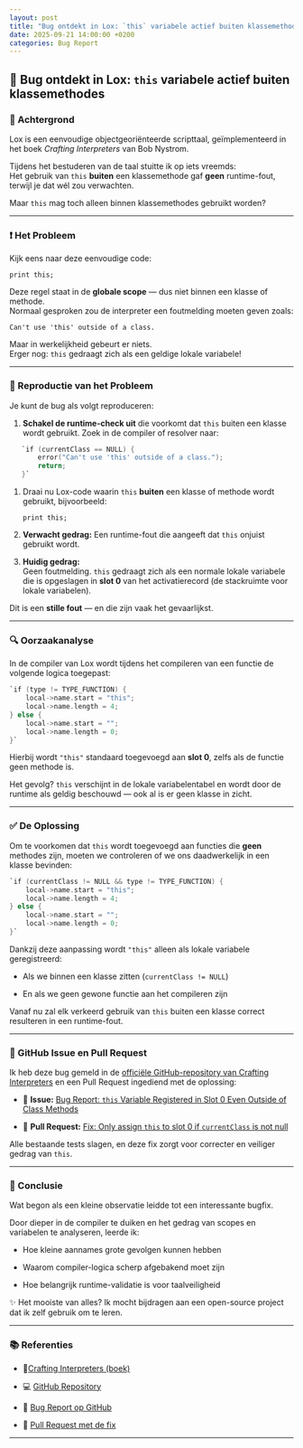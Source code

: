 ```yaml
---
layout: post
title: "Bug ontdekt in Lox: `this` variabele actief buiten klassemethodes"
date: 2025-09-21 14:00:00 +0200
categories: Bug Report
---
```

## 🐞 Bug ontdekt in Lox: `this` variabele actief buiten klassemethodes

### 🧠 Achtergrond

Lox is een eenvoudige objectgeoriënteerde scripttaal, geïmplementeerd in het boek _Crafting Interpreters_ van Bob Nystrom.

Tijdens het bestuderen van de taal stuitte ik op iets vreemds:  
Het gebruik van `this` **buiten** een klassemethode gaf **geen** runtime-fout, terwijl je dat wél zou verwachten.

Maar `this` mag toch alleen binnen klassemethodes gebruikt worden?

---

### ❗ Het Probleem

Kijk eens naar deze eenvoudige code:

`print this;`

Deze regel staat in de **globale scope** — dus niet binnen een klasse of methode.  
Normaal gesproken zou de interpreter een foutmelding moeten geven zoals:

`Can't use 'this' outside of a class.`

Maar in werkelijkheid gebeurt er niets.  
Erger nog: `this` gedraagt zich als een geldige lokale variabele!

---

### 🔁 Reproductie van het Probleem

Je kunt de bug als volgt reproduceren:

1. **Schakel de runtime-check uit** die voorkomt dat `this` buiten een klasse wordt gebruikt. Zoek in de compiler of resolver naar:
 ```c   
    `if (currentClass == NULL) {     
	    error("Can't use 'this' outside of a class.");     
	    return; 
	}`
```
1. Draai nu Lox-code waarin `this` **buiten** een klasse of methode wordt gebruikt, bijvoorbeeld:
    
    `print this;`
    
2. **Verwacht gedrag:** Een runtime-fout die aangeeft dat `this` onjuist gebruikt wordt.
    
3. **Huidig gedrag:**  
    Geen foutmelding. `this` gedraagt zich als een normale lokale variabele die is opgeslagen in **slot 0** van het activatierecord (de stackruimte voor lokale variabelen).
    

Dit is een **stille fout** — en die zijn vaak het gevaarlijkst.

---

### 🔍 Oorzaakanalyse

In de compiler van Lox wordt tijdens het compileren van een functie de volgende logica toegepast:
```c   
`if (type != TYPE_FUNCTION) {     
	local->name.start = "this";     
	local->name.length = 4; 
} else {     
	local->name.start = "";     
	local->name.length = 0; 
}`
```
Hierbij wordt `"this"` standaard toegevoegd aan **slot 0**, zelfs als de functie geen methode is.

Het gevolg? `this` verschijnt in de lokale variabelentabel en wordt door de runtime als geldig beschouwd — ook al is er geen klasse in zicht.

---

### ✅ De Oplossing

Om te voorkomen dat `this` wordt toegevoegd aan functies die **geen** methodes zijn, moeten we controleren of we ons daadwerkelijk in een klasse bevinden:
```c   
`if (currentClass != NULL && type != TYPE_FUNCTION) {     
	local->name.start = "this";     
	local->name.length = 4; 
} else {     
	local->name.start = "";     
	local->name.length = 0; 
}`
```
Dankzij deze aanpassing wordt `"this"` alleen als lokale variabele geregistreerd:

- Als we binnen een klasse zitten (`currentClass != NULL`)
    
- En als we geen gewone functie aan het compileren zijn
    

Vanaf nu zal elk verkeerd gebruik van `this` buiten een klasse correct resulteren in een runtime-fout.

---

### 🧪 GitHub Issue en Pull Request

Ik heb deze bug gemeld in de [officiële GitHub-repository van Crafting Interpreters](https://github.com/munificent/craftinginterpreters) en een Pull Request ingediend met de oplossing:

- 📌 **Issue:** [Bug Report: `this` Variable Registered in Slot 0 Even Outside of Class Methods](https://github.com/munificent/craftinginterpreters/issues/1201)
    
- 🔧 **Pull Request:** [Fix: Only assign `this` to slot 0 if `currentClass` is not null](https://github.com/munificent/craftinginterpreters/pull/1202)
    

Alle bestaande tests slagen, en deze fix zorgt voor correcter en veiliger gedrag van `this`.

---

### 🧭 Conclusie

Wat begon als een kleine observatie leidde tot een interessante bugfix.

Door dieper in de compiler te duiken en het gedrag van scopes en variabelen te analyseren, leerde ik:

- Hoe kleine aannames grote gevolgen kunnen hebben
    
- Waarom compiler-logica scherp afgebakend moet zijn
    
- Hoe belangrijk runtime-validatie is voor taalveiligheid
    

✨ Het mooiste van alles? Ik mocht bijdragen aan een open-source project dat ik zelf gebruik om te leren.

---

### 📚 Referenties

- 📘[Crafting Interpreters (boek)](https://craftinginterpreters.com/)
    
- 💻 [GitHub Repository](https://github.com/munificent/craftinginterpreters)
    
- 🐛 [Bug Report op GitHub](https://github.com/munificent/craftinginterpreters/issues/1201)
    
- 🔧 [Pull Request met de fix](https://github.com/munificent/craftinginterpreters/pull/1202)
    

---
